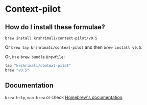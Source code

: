 # Context-pilot

## How do I install these formulae?

`brew install krshrimali/context-pilot/v0.5`

Or `brew tap krshrimali/context-pilot` and then `brew install v0.5`.

Or, in a `brew bundle` `Brewfile`:

```ruby
tap "krshrimali/context-pilot"
brew "v0.5"
```

## Documentation

`brew help`, `man brew` or check [Homebrew's documentation](https://docs.brew.sh).
